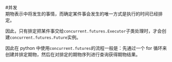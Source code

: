 #并发   
期物表示中将发生的事情，而确定某件事会发生的唯一方式是执行的时间已经排定。

因此，只有排定把某件事交给`concurrent.futures.Executor`子类处理时，才会创建`concurrent.futures.Future`实例。

因此在 python 中使用`concurrent.futures`的流程一般是：先通过一个 for 循环来创建并排定期物，然后在对排定的期物序列进行查询获得期物结果。